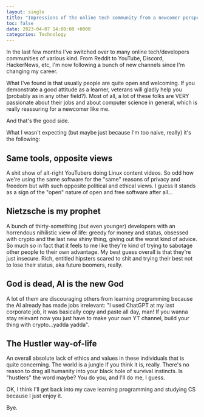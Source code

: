 ```yaml
---
layout: single
title: "Impressions of the online tech community from a newcomer perspective in 2023"
toc: false
date: 2023-04-07 14:00:00 +0000
categories: Technology
---
```

In the last few months I've switched over to many online tech/developers communities of various kind. From Reddit to YouTube, Discord, HackerNews, etc, I'm now following a bunch of new channels since I'm changing my career. 

What I've found is that usually people are quite open and welcoming. If you demonstrate a good attitude as a learner, veterans will gladly help you (probably as in any other field?). Most of all, a lot of these folks are VERY passionate about their jobs and about computer science in general, which is really reassuring for a newcomer like me.

And that's the good side.

What I wasn't expecting (but maybe just because I'm too naive, really) it's the following:

## Same tools, opposite views 

A shit show of alt-right YouTubers doing Linux content videos. So odd how we're using the same software for the "same" reasons of privacy and freedom but with such opposite political and ethical views. I guess it stands as a sign of the "open" nature of open and free software after all...

## Nietzsche is my prophet 

A bunch of thirty-something (but even younger) developers with an horrendous nihilistic view of life: greedy for money and status, obsessed with crypto and the last new shiny thing, giving out the worst kind of advice. So much so in fact that it feels to me like they're kind of trying to sabotage other people to their own advantage. My best guess overall is that they're just insecure. Rich, entitled hipsters scared to shit and trying their best not to lose their status, aka future boomers, really.

## God is dead, AI is the new God 

A lot of them are discouraging others from learning programming because the AI already has made jobs irrelevant: "I used ChatGPT at my last corporate job, it was basically copy and paste all day, man! If you wanna stay relevant now you just have to make your own YT channel, build your thing with crypto...yadda yadda".

## The Hustler way-of-life 

An overall absolute lack of ethics and values in these individuals that is quite concerning. The world is a jungle if you think it is, really. There's no reason to drag all humanity into your black hole of survival instincts. Is "hustlers" the word maybe? You do you, and I'll do me, I guess.

OK, I think I'll get back into my cave learning programming and studying CS because I just enjoy it.

Bye.

